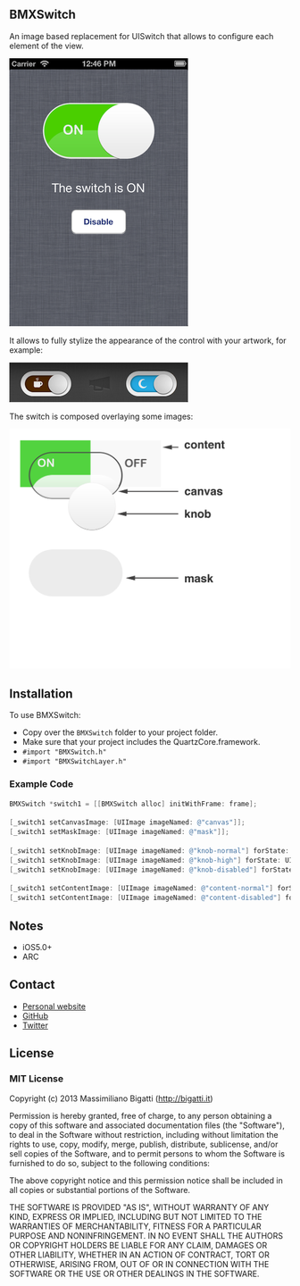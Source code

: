 ## BMXSwitch

An image based replacement for UISwitch that allows to configure each element of the view.

![Screenshot](https://github.com/mbigatti/BMXSwitch/raw/master/screenshot.png)

It allows to fully stylize the appearance of the control with your artwork, for example:

![TimerApp](https://github.com/mbigatti/BMXSwitch/raw/master/timerapp.png)

The switch is composed overlaying some images:

![Diagram](https://github.com/mbigatti/BMXSwitch/raw/master/diagram.png)


## Installation

To use BMXSwitch:

- Copy over the `BMXSwitch` folder to your project folder.
- Make sure that your project includes the QuartzCore.framework.
- `#import "BMXSwitch.h"`
- `#import "BMXSwitchLayer.h"`

### Example Code

```objective-c
BMXSwitch *switch1 = [[BMXSwitch alloc] initWithFrame: frame];

[_switch1 setCanvasImage: [UIImage imageNamed: @"canvas"]];
[_switch1 setMaskImage: [UIImage imageNamed: @"mask"]];
    
[_switch1 setKnobImage: [UIImage imageNamed: @"knob-normal"] forState: UIControlStateNormal];
[_switch1 setKnobImage: [UIImage imageNamed: @"knob-high"] forState: UIControlStateHighlighted];
[_switch1 setKnobImage: [UIImage imageNamed: @"knob-disabled"] forState: UIControlStateDisabled];
    
[_switch1 setContentImage: [UIImage imageNamed: @"content-normal"] forState: UIControlStateNormal];
[_switch1 setContentImage: [UIImage imageNamed: @"content-disabled"] forState: UIControlStateDisabled];
```

## Notes

- iOS5.0+
- ARC

## Contact

- [Personal website](http://bigatti.it)
- [GitHub](https://github.com/mbigatti)
- [Twitter](https://twitter.com/mbigatti)

## License

### MIT License
Copyright (c) 2013 Massimiliano Bigatti (http://bigatti.it)

Permission is hereby granted, free of charge, to any person obtaining a copy
of this software and associated documentation files (the "Software"), to deal
in the Software without restriction, including without limitation the rights
to use, copy, modify, merge, publish, distribute, sublicense, and/or sell
copies of the Software, and to permit persons to whom the Software is
furnished to do so, subject to the following conditions:

The above copyright notice and this permission notice shall be included in
all copies or substantial portions of the Software.

THE SOFTWARE IS PROVIDED "AS IS", WITHOUT WARRANTY OF ANY KIND, EXPRESS OR
IMPLIED, INCLUDING BUT NOT LIMITED TO THE WARRANTIES OF MERCHANTABILITY,
FITNESS FOR A PARTICULAR PURPOSE AND NONINFRINGEMENT. IN NO EVENT SHALL THE
AUTHORS OR COPYRIGHT HOLDERS BE LIABLE FOR ANY CLAIM, DAMAGES OR OTHER
LIABILITY, WHETHER IN AN ACTION OF CONTRACT, TORT OR OTHERWISE, ARISING FROM,
OUT OF OR IN CONNECTION WITH THE SOFTWARE OR THE USE OR OTHER DEALINGS IN
THE SOFTWARE.
